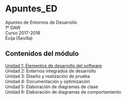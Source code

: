 # Apuntes_ED

Apuntes de Entornos de Desarrollo <br>
1º DAW <br>
Curso 2017-2018 <br>
Écija (Sevilla) <br>

## Contenidos del módulo

[Unidad 1: Elementos de desarrollo del software](http://www.google.es) <br>
Unidad 2: Enternos integrados de desarrollo <br>
Unidad 3: Diseño y realización de prueba <br>
Unidad 4: Documentación y optimización <br>
Unidad 5: Elaboración de diagramas de clase <br>
Unidad 6: Elaboración de diagramas de comportamiento <br>
